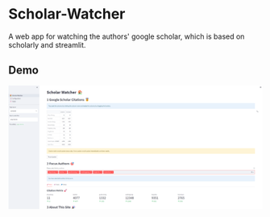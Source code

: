 # Scholar-Watcher
A web app for watching the authors' google scholar, which is based on scholarly and streamlit.


## Demo

<img src="https://raw.githubusercontent.com/QGrain/picgo-bed/main/figure-2022/202208062119477.png"/>
